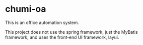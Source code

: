 # chumi-oa
This is an office automation system.

This project does not use the spring framework, just the MyBatis framework, and uses the front-end UI framework, layui.
